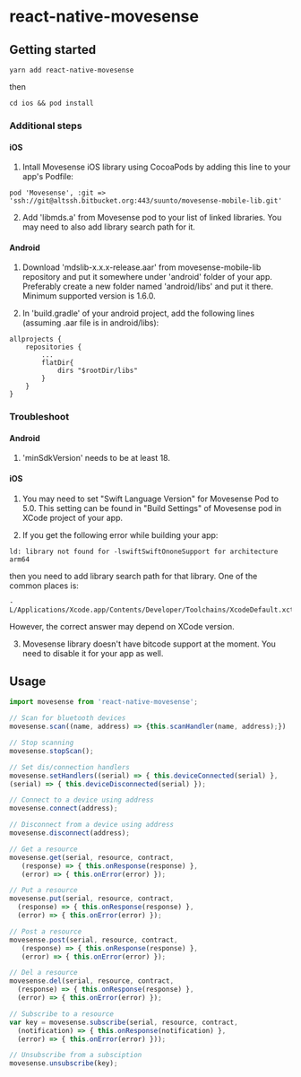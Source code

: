 # react-native-movesense

## Getting started

`yarn add react-native-movesense`

then

`cd ios && pod install`

### Additional steps

#### iOS

1. Intall Movesense iOS library using CocoaPods by adding this line to your app's Podfile:

```
pod 'Movesense', :git => 'ssh://git@altssh.bitbucket.org:443/suunto/movesense-mobile-lib.git'
```

2. Add 'libmds.a' from Movesense pod to your list of linked libraries. You may need to also add library search path for it.

#### Android

1. Download 'mdslib-x.x.x-release.aar' from movesense-mobile-lib repository and put it somewhere under 'android' folder of your app. Preferably create a new folder named 'android/libs' and put it there. Minimum supported version is 1.6.0.

2. In 'build.gradle' of your android project, add the following lines (assuming .aar file is in android/libs):

```
allprojects {
    repositories {
        ...
        flatDir{
            dirs "$rootDir/libs"
        }
    }
}
```

### Troubleshoot

#### Android

1. 'minSdkVersion' needs to be at least 18.

#### iOS

1. You may need to set "Swift Language Version" for Movesense Pod to 5.0. This setting can be found in "Build Settings" of Movesense pod in XCode project of your app.

2. If you get the following error while building your app:

```
ld: library not found for -lswiftSwiftOnoneSupport for architecture arm64
```

then you need to add library search path for that library. One of the common places is:

```
-L/Applications/Xcode.app/Contents/Developer/Toolchains/XcodeDefault.xctoolchain/usr/lib/swift/iphoneos
```

However, the correct answer may depend on XCode version.

3. Movesense library doesn't have bitcode support at the moment. You need to disable it for your app as well.

## Usage

```javascript
import movesense from 'react-native-movesense';

// Scan for bluetooth devices
movesense.scan((name, address) => {this.scanHandler(name, address);})

// Stop scanning
movesense.stopScan();

// Set dis/connection handlers
movesense.setHandlers((serial) => { this.deviceConnected(serial) },
(serial) => { this.deviceDisconnected(serial) });

// Connect to a device using address
movesense.connect(address);

// Disconnect from a device using address
movesense.disconnect(address);

// Get a resource
movesense.get(serial, resource, contract,
   (response) => { this.onResponse(response) },
   (error) => { this.onError(error) });

// Put a resource
movesense.put(serial, resource, contract,
  (response) => { this.onResponse(response) },
  (error) => { this.onError(error) });

// Post a resource
movesense.post(serial, resource, contract,
   (response) => { this.onResponse(response) },
   (error) => { this.onError(error) });

// Del a resource
movesense.del(serial, resource, contract,
  (response) => { this.onResponse(response) },
  (error) => { this.onError(error) });

// Subscribe to a resource
var key = movesense.subscribe(serial, resource, contract,
  (notification) => { this.onResponse(notification) },
  (error) => { this.onError(error) }));

// Unsubscribe from a subsciption
movesense.unsubscribe(key);
```
